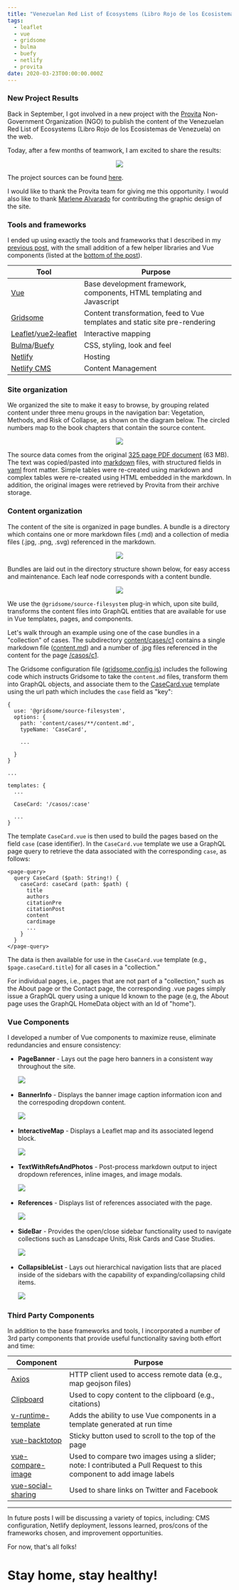 ```yaml
---
title: "Venezuelan Red List of Ecosystems (Libro Rojo de los Ecosistemas Terrestres de Venezuela)"
tags:
  - leaflet
  - vue
  - gridsome
  - bulma
  - buefy
  - netlify
  - provita
date: 2020-03-23T00:00:00.000Z
---
```

### New Project Results

Back in September, I got involved in a new project with the [Provita](http://www.provita.org.ve/) Non-Government Organization (NGO) to publish the content of the Venezuelan Red List of Ecosystems (Libro Rojo de los Ecosistemas de Venezuela) on the web.

Today, after a few months of teamwork, I am excited to share the results:

<!--more-->
<p align="center">
	<a href="https://ecosistemasamenazados.org/" ><img src="/images/uploads/librorojoetv-home.png"/></a>
</p>

The project sources can be found [here](https://github.com/jimmyangel/librorojoetv).

I would like to thank the Provita team for giving me this opportunity. I would also like to thank [Marlene Alvarado](https://twitter.com/maasucha) for contributing the graphic design of the site.

### Tools and frameworks

I ended up using exactly the tools and frameworks that I described in my [previous post](/post/2019-09-16-new-project-new-tools/), with the small addition of a few helper libraries and Vue components (listed at the [bottom of the post](post/2020-03-13-librorojoetv#third-party-components)).

|Tool|Purpose|
|-----------|-----------|
|[Vue](https://vuejs.org/)|Base development framework, components, HTML templating and Javascript|
|[Gridsome](https://gridsome.org/)|Content transformation, feed to Vue templates and static site pre-rendering|
|[Leaflet](https://leafletjs.com/)/[vue2&#8209;leaflet](https://vue2-leaflet.netlify.com/)|Interactive mapping|
|[Bulma](https://bulma.io/)/[Buefy](https://buefy.org/)|CSS, styling, look and feel|
|[Netlify](https://www.netlify.com/)|Hosting|
|[Netlify CMS](https://www.netlifycms.org/)|Content Management|

<style>
  table {
    margin: 0 auto;
  }
</style>

### Site organization

We organized the site to make it easy to browse, by grouping related content under three menu groups in the navigation bar: Vegetation, Methods, and Risk of Collapse, as shown on the diagram below. The circled numbers map to the book chapters that contain the source content.

<p align="center" class="is-embedded">
	<img src="/images/uploads/librorojoetv-sitemap.svg"/>
</p>

<style>
  .is-embedded {
    width: 100%;
  }
  @media only screen and (min-width: 1024px) {
    .is-embedded {
      margin-left: -18%;
      width: 136%;
    }
  }
</style>

The source data comes from the original [325 page PDF document](https://ecosistemasamenazados.org/files/libro_rojo_ecosistemas_terrestre.pdf) (63 MB). The text was copied/pasted into [markdown](https://en.wikipedia.org/wiki/Markdown) files, with structured fields in [yaml](https://en.wikipedia.org/wiki/YAML) front matter. Simple tables were re-created using markdown and complex tables were re-created using HTML embedded in the markdown. In addition, the original images were retrieved by Provita from their archive storage.

### Content organization

The content of the site is organized in page bundles. A bundle is a directory which contains one or more markdown files (.md) and a collection of media files (.jpg, .png, .svg) referenced in the markdown.

<p align="center" class="is-embedded">
	<img src="/images/uploads/content-bundle.svg"/>
</p>

Bundles are laid out in the directory structure shown below, for easy access and maintenance. Each leaf node corresponds with a content bundle.

<p align="center" class="is-embedded">
	<img src="/images/uploads/content-organization.svg"/>
</p>

We use the `@gridsome/source-filesystem` plug-in which, upon site build, transforms the content files into GraphQL entities that are available for use in Vue templates, pages, and components.

Let's walk through an example using one of the case bundles in a "collection" of cases. The subdirectory [content/cases/c1](https://github.com/jimmyangel/librorojoetv/tree/master/content/cases/c1) contains a single markdown file ([content.md](https://github.com/jimmyangel/librorojoetv/blob/master/content/cases/c1/content.md)) and a number of .jpg files referenced in the content for the page [/casos/c1](https://ecosistemasamenazados.org/casos/c1).

The Gridsome configuration file ([gridsome.config.js](https://github.com/jimmyangel/librorojoetv/blob/master/gridsome.config.js)) includes the following code which instructs Gridsome to take the ```content.md``` files, transform them into GraphQL objects, and associate them to the [CaseCard.vue](https://github.com/jimmyangel/librorojoetv/blob/master/src/templates/CaseCard.vue) template using the url path which includes the ```case``` field as "key":

```
{
  use: '@gridsome/source-filesystem',
  options: {
    path: 'content/cases/**/content.md',
    typeName: 'CaseCard',

    ...

  }
}

...

templates: {
  ...

  CaseCard: '/casos/:case'

  ...
}
```

The template ```CaseCard.vue``` is then used to build the pages based on the field `case` (case identifier). In the ```CaseCard.vue``` template we use a GraphQL page query to retrieve the data associated with the corresponding ```case```, as follows:

```
<page-query>
  query CaseCard ($path: String!) {
    caseCard: caseCard (path: $path) {
      title
      authors
      citationPre
      citationPost
      content
      cardimage
      ...
    }
  }
</page-query>
```

The data is then available for use in the ```CaseCard.vue``` template (e.g., ```$page.caseCard.title```) for all cases in a "collection."

For individual pages, i.e., pages that are not part of a "collection," such as the About page or the Contact page, the corresponding .vue pages simply issue a GraphQL query using a unique Id known to the page (e.g, the About page uses the GraphQL HomeData object with an Id of "home").

### Vue Components

I developed a number of Vue components to maximize reuse, eliminate redundancies and ensure consistency:

* **PageBanner** - Lays out the page hero banners in a consistent way throughout the site.

&nbsp;&nbsp;&nbsp;&nbsp;&nbsp;&nbsp;![](/images/uploads/librorojoetv-banner.png)

* **BannerInfo** - Displays the banner image caption information icon and the correspoding dropdown content.

&nbsp;&nbsp;&nbsp;&nbsp;&nbsp;&nbsp;![](/images/uploads/librorojoetv-bannerinfo.png)

* **InteractiveMap** - Displays a Leaflet map and its associated legend block.

&nbsp;&nbsp;&nbsp;&nbsp;&nbsp;&nbsp;![](/images/uploads/librorojoetv-map.png)

* **TextWithRefsAndPhotos** - Post-process markdown output to inject dropdown references, inline images, and image modals.

&nbsp;&nbsp;&nbsp;&nbsp;&nbsp;&nbsp;![](/images/uploads/librorojoetv-text.png)

* **References** - Displays list of references associated with the page.

&nbsp;&nbsp;&nbsp;&nbsp;&nbsp;&nbsp;![](/images/uploads/librorojoetv-ref.png)

* **SideBar** - Provides the open/close sidebar functionality used to navigate collections such as Lansdcape Units, Risk Cards and Case Studies.

&nbsp;&nbsp;&nbsp;&nbsp;&nbsp;&nbsp;![](/images/uploads/librorojoetv-side.png)

* **CollapsibleList** - Lays out hierarchical navigation lists that are placed inside of the sidebars with the capability of expanding/collapsing child items.

&nbsp;&nbsp;&nbsp;&nbsp;&nbsp;&nbsp;![](/images/uploads/librorojoetv-clist.png)

### Third Party Components

In addition to the base frameworks and tools, I incorporated a number of 3rd party components that provide useful functionality saving both effort and time:

|Component|Purpose|
|-----------|-----------|
|[Axios](https://github.com/axios/axios)|HTTP client used to access remote data (e.g., map geojson files)|
|[Clipboard](https://github.com/zenorocha/clipboard.js)|Used to copy content to the clipboard (e.g., citations)|
|[v-runtime-template](https://github.com/alexjoverm/v-runtime-template)|Adds the ability to use Vue components in a template generated at run time|
|[vue-backtotop](https://github.com/caiofsouza/vue-backtotop)|Sticky button used to scroll to the top of the page|
|[vue-compare-image](https://github.com/junkboy0315/vue-compare-image)|Used to compare two images using a slider; note: I contributed a Pull Request to this component to add image labels|
|[vue-social-sharing](https://github.com/nicolasbeauvais/vue-social-sharing)|Used to share links on Twitter and Facebook|

---

In future posts I will be discussing a variety of topics, including: CMS configuration, Netlify deployment, lessons learned, pros/cons of the frameworks chosen, and improvement opportunities.

For now, that's all folks!

# Stay home, stay healthy!
